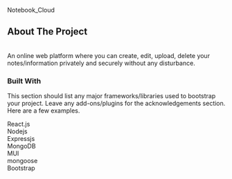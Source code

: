 Notebook_Cloud <br>
<h2>About The Project</h2>
<br>
An online web platform where you can create, edit, upload, delete your notes/information privately and securely without any disturbance. 
<br>

<h3>Built With</h3>
This section should list any major frameworks/libraries used to bootstrap your project. Leave any add-ons/plugins for the acknowledgements section. Here are a few examples.
<br>

React.js<br>
Nodejs<br>
Expressjs<br>
MongoDB<br>
MUI<br>
mongoose<br>
Bootstrap<br>
